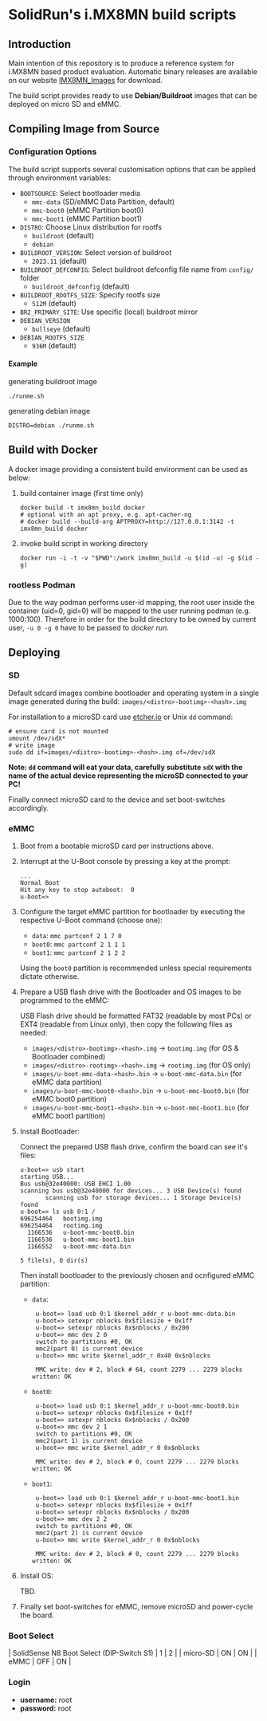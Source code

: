 # SolidRun's i.MX8MN build scripts

## Introduction

Main intention of this repository is to produce a reference system for i.MX8MN based product evaluation.
Automatic binary releases are available on our website [IMX8MN_Images](https://images.solid-run.com/IMX8/imx8mn_build) for download.

The build script provides ready to use **Debian/Buildroot** images that can be deployed on micro SD and eMMC.

## Compiling Image from Source

### Configuration Options

The build script supports several customisation options that can be applied through environment variables:

- `BOOTSOURCE`: Select bootloader media
  - `mmc-data` (SD/eMMC Data Partition, default)
  - `mmc-boot0` (eMMC Partition boot0)
  - `mmc-boot1` (eMMC Partition boot1)
- `DISTRO`: Choose Linux distribution for rootfs
  - `buildroot` (default)
  - `debian`
- `BUILDROOT_VERSION`:  Select version of buildroot
  - `2023.11` (default)
- `BUILDROOT_DEFCONFIG`: Select buildroot defconfig file name from `config/` folder
  - `buildroot_defconfig` (default)
- `BUILDROOT_ROOTFS_SIZE`: Specify rootfs size
  - `512M` (default)
- `BR2_PRIMARY_SITE`: Use specific (local) buildroot mirror
- `DEBIAN_VERSION`
  - `bullseye` (default)
- `DEBIAN_ROOTFS_SIZE`
  - `936M` (default)

#### Example
   generating buildroot image
   ```
   ./runme.sh
   ```
   generating debian image
   ```
   DISTRO=debian ./runme.sh
   ```   

## Build with Docker
A docker image providing a consistent build environment can be used as below:

1. build container image (first time only)
   ```
   docker build -t imx8mn_build docker
   # optional with an apt proxy, e.g. apt-cacher-ng
   # docker build --build-arg APTPROXY=http://127.0.0.1:3142 -t imx8mn_build docker
   ```
2. invoke build script in working directory
   ```
   docker run -i -t -v "$PWD":/work imx8mn_build -u $(id -u) -g $(id -g)
   ```

### rootless Podman

Due to the way podman performs user-id mapping, the root user inside the container (uid=0, gid=0) will be mapped to the user running podman (e.g. 1000:100).
Therefore in order for the build directory to be owned by current user, `-u 0 -g 0` have to be passed to *docker run*.

## Deploying

### SD

Default sdcard images combine bootloader and operating system in a single image generated during the build: `images/<distro>-bootimg>-<hash>.img`

For installation to a microSD card use [etcher.io](https://etcher.io/) or Unix `dd` command:

```
# ensure card is not mounted
umount /dev/sdX*
# write image
sudo dd if=images/<distro>-bootimg>-<hash>.img of=/dev/sdX
```

**Note: `dd` command will eat your data, carefully substitute `sdX` with the name of the actual device representing the microSD connected to your PC!**

Finally connect microSD card to the device and set boot-switches accordingly.

### eMMC

1. Boot from a bootable microSD card per instructions above.

2. Interrupt at the U-Boot console by pressing a key at the prompt:

       ...
       Normal Boot
       Hit any key to stop autoboot:  0
       u-boot=>

3. Configure the target eMMC partition for bootloader by executing the respective U-Boot command (choose one):

   - `data`: `mmc partconf 2 1 7 0`
   - `boot0`: `mmc partconf 2 1 1 1`
   - `boot1`: `mmc partconf 2 1 2 2`

   Using the `boot0` partition is recommended unless special requirements dictate otherwise.

4. Prepare a USB flash drive with the Bootloader and OS images to be programmed to the eMMC:

   USB Flash drive should be formatted FAT32 (readable by most PCs) or EXT4 (readable from Linux only),
   then copy the following files as needed:

   - `images/<distro>-bootimg>-<hash>.img` -> `bootimg.img` (for OS & Bootloader combined)
   - `images/<distro>-rootimg>-<hash>.img` -> `rootimg.img` (for OS only)
   - `images/u-boot-mmc-data-<hash>.bin` -> `u-boot-mmc-data.bin` (for eMMC data partition)
   - `images/u-boot-mmc-boot0-<hash>.bin` -> `u-boot-mmc-boot0.bin` (for eMMC boot0 partition)
   - `images/u-boot-mmc-boot1-<hash>.bin` -> `u-boot-mmc-boot1.bin` (for eMMC boot1 partition)

4. Install Bootloader:

   Connect the prepared USB flash drive, confirm the board can see it's files:

       u-boot=> usb start
       starting USB...
       Bus usb@32e40000: USB EHCI 1.00
       scanning bus usb@32e40000 for devices... 3 USB Device(s) found
              scanning usb for storage devices... 1 Storage Device(s) found
       u-boot=> ls usb 0:1 /
       696254464   bootimg.img
       696254464   rootimg.img
         1166536   u-boot-mmc-boot0.bin
         1166536   u-boot-mmc-boot1.bin
         1166552   u-boot-mmc-data.bin

       5 file(s), 0 dir(s)

   Then install bootloader to the previously chosen and ocnfigured eMMC partition:

   - `data`:

          u-boot=> load usb 0:1 $kernel_addr_r u-boot-mmc-data.bin
          u-boot=> setexpr nblocks 0x$filesize + 0x1ff
          u-boot=> setexpr nblocks 0x$nblocks / 0x200
          u-boot=> mmc dev 2 0
          switch to partitions #0, OK
          mmc2(part 0) is current device
          u-boot=> mmc write $kernel_addr_r 0x40 0x$nblocks

          MMC write: dev # 2, block # 64, count 2279 ... 2279 blocks written: OK

   - `boot0`:

          u-boot=> load usb 0:1 $kernel_addr_r u-boot-mmc-boot0.bin
          u-boot=> setexpr nblocks 0x$filesize + 0x1ff
          u-boot=> setexpr nblocks 0x$nblocks / 0x200
          u-boot=> mmc dev 2 1
          switch to partitions #0, OK
          mmc2(part 1) is current device
          u-boot=> mmc write $kernel_addr_r 0 0x$nblocks

          MMC write: dev # 2, block # 0, count 2279 ... 2279 blocks written: OK

   - `boot1`:

          u-boot=> load usb 0:1 $kernel_addr_r u-boot-mmc-boot1.bin
          u-boot=> setexpr nblocks 0x$filesize + 0x1ff
          u-boot=> setexpr nblocks 0x$nblocks / 0x200
          u-boot=> mmc dev 2 2
          switch to partitions #0, OK
          mmc2(part 2) is current device
          u-boot=> mmc write $kernel_addr_r 0 0x$nblocks

          MMC write: dev # 2, block # 0, count 2279 ... 2279 blocks written: OK

5. Install OS:

   TBD.

6. Finally set boot-switches for eMMC, remove microSD and power-cycle the board.

### Boot Select

| SolidSense N8 Boot Select (DIP-Switch S1) |   1 |   2 |
| micro-SD                                  |  ON |  ON |
| eMMC                                      | OFF |  ON |

### Login

- **username:** root
- **password:** root

